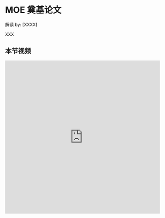 <!--Copyright © ZOMI 适用于[License](https://github.com/chenzomi12/AIInfra)版权许可-->

# MOE 奠基论文

解读 by: [XXXX]

XXX

## 本节视频

<html>
<iframe src="https://player.bilibili.com/player.html?isOutside=true&aid=114025677528645&bvid=BV1MiAYeuETj&cid=28461042632&p=1&as_wide=1&high_quality=1&danmaku=0&t=30&autoplay=0" width="100%" height="500" scrolling="no" border="0" frameborder="no" framespacing="0" allowfullscreen="true"> </iframe>
</html>
